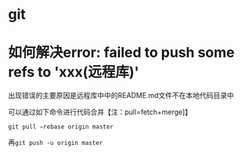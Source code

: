 # git

# 如何解决error: failed to push some refs to 'xxx(远程库)'

出现错误的主要原因是远程库中中的README.md文件不在本地代码目录中 

可以通过如下命令进行代码合并【注：pull=fetch+merge]】

 `git pull –rebase origin master` 

再`git push -u origin master` 